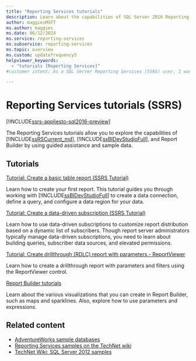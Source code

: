 ```yaml
---
title: "Reporting Services tutorials"
description: Learn about the capabilities of SQL Server 2016 Reporting Services or later (SSRS), SQL Server Data Tools (SSDT), and Report Builder with sample data.
author: maggiesMSFT
ms.author: maggies
ms.date: 06/12/2024
ms.service: reporting-services
ms.subservice: reporting-services
ms.topic: overview
ms.custom: updatefrequency5
helpviewer_keywords:
  - "tutorials [Reporting Services]"
#customer intent: As a SQL Server Reporting Services (SSRS) user, I want to explore the capabilities of SSRS through step-by-step tutorials so that I can create, customize, and distribute a variety of professional reports efficiently.

---
```


# Reporting Services tutorials (SSRS)

[!INCLUDE[ssrs-appliesto-sql2016-preview](../includes/ssrs-appliesto-sql2016-preview.md)]

The Reporting Services tutorials allow you to explore the capabilities of [!INCLUDE[ssRSCurrent_md](../includes/ssrscurrent-md.md)], [!INCLUDE[ssBIDevStudioFull](../includes/ssbidevstudiofull-md.md)], and Report Builder by using guided assistance and sample data.

## Tutorials

[Tutorial: Create a basic table report (SSRS Tutorial)](../reporting-services/create-a-basic-table-report-ssrs-tutorial.md) 

Learn how to create your first report. This tutorial guides you through working with [!INCLUDE[ssBIDevStudioFull](../includes/ssbidevstudiofull-md.md)] to create a data connection, define a query, and configure a data region for your data.

[Tutorial: Create a data-driven subscription (SSRS Tutorial)](../reporting-services/create-a-data-driven-subscription-ssrs-tutorial.md) 

Learn how to use data-driven subscriptions to customize report distribution based on a dynamic list of subscribers. Though report server administrators typically manage data-driven subscriptions, you need to learn about building queries, subscriber data sources, and elevated permissions.

[Tutorial: Create drillthrough (RDLC) report with parameters - ReportViewer](../reporting-services/create-drillthrough-rdlc-report-with-parameters-reportviewer.md) 

Learn how to create a drillthrough report with parameters and filters using the ReportViewer control.

[Report Builder tutorials](../reporting-services/report-builder-tutorials.md) 

Learn about the various visualizations that you can create in Report Builder, such as maps and sparklines. Also, explore how to use parameters and expressions.

## Related content

* [AdventureWorks sample databases](https://github.com/Microsoft/sql-server-samples/releases)
* [Reporting Services samples on the TechNet wiki](/power-bi/create-reports/power-bi-create-mobile-optimized-report-about)
* [TechNet Wiki: SQL Server 2012 samples](https://go.microsoft.com/fwlink/?linkID=220734)
